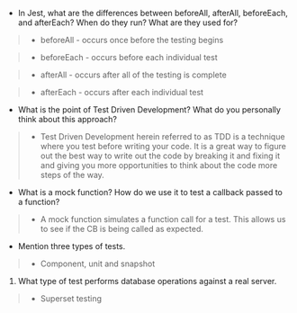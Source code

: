 <!-- Answers to the Short Answer Essay Questions go here -->

* In Jest, what are the differences between beforeAll, afterAll, beforeEach, and afterEach? When do they run? What are they used for?

> * beforeAll - occurs once before the testing begins

> * beforeEach - occurs before each individual test

> * afterAll - occurs after all of the testing is complete

> * afterEach - occurs after each individual test

* What is the point of Test Driven Development? What do you personally think about this approach?

> * Test Driven Development herein referred to as TDD is a technique where you test before writing your code. It is a great way to figure out the best way to write out the code by breaking it and fixing it and giving you more opportunities to think about the code more steps of the way.

* What is a mock function? How do we use it to test a callback passed to a function?

> * A mock function simulates a function call for a test. This allows us to see if the CB is being called as expected.

* Mention three types of tests.

> * Component, unit and snapshot

1.  What type of test performs database operations against a real server.

> * Superset testing
